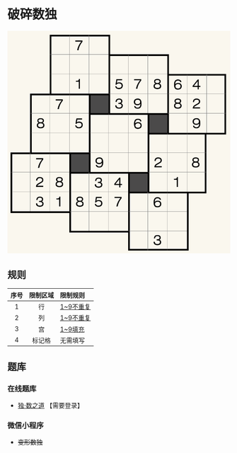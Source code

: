 # 破碎数独
<!-- START doctoc generated TOC please keep comment here to allow auto update -->
<!-- DON'T EDIT THIS SECTION, INSTEAD RE-RUN doctoc TO UPDATE -->

<!-- END doctoc generated TOC please keep comment here to allow auto update -->

![题](../../../images/sudoku/破碎数独.png)

## 规则

| 序号  | 限制区域 | 限制规则      |
|:---:|:----:|:----------|
|  1  |  行   | [1~9不重复] |
|  2  |  列   | [1~9不重复] |
|  3  |  宫   | [1~9填充]  |
|  4  | 标记格  | 无需填写      |

## 题库

### 在线题库

- [独·数之道](http://www.sudokufans.org.cn/lx/game.index.php?type=yw2) 【需要登录】

### 微信小程序

- ~~变形数独~~

[1~9不重复]: ../../../rules/rules.md#1to9不重复
[1~9填充]: ../../../rules/rules.md#1to9填充
